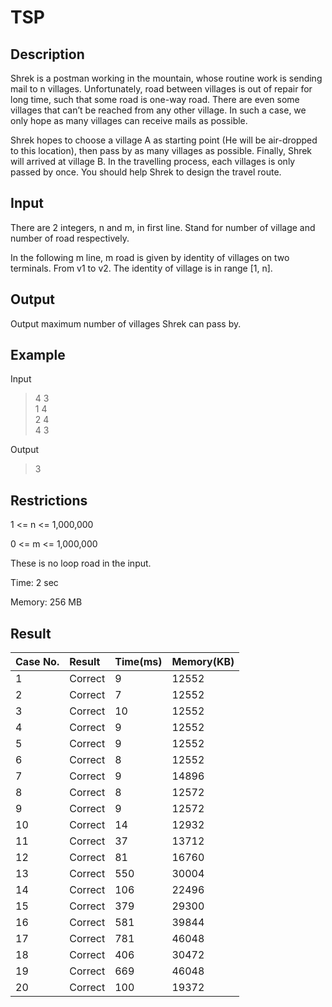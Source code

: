 # **TSP**

## **Description**

Shrek is a postman working in the mountain, whose routine work is sending mail to n villages. Unfortunately, road between villages is out of repair for long time, such that some road is one-way road. There are even some villages that can’t be reached from any other village. In such a case, we only hope as many villages can receive mails as possible.

Shrek hopes to choose a village A as starting point (He will be air-dropped to this location), then pass by as many villages as possible. Finally, Shrek will arrived at village B. In the travelling process, each villages is only passed by once. You should help Shrek to design the travel route.

## **Input**

There are 2 integers, n and m, in first line. Stand for number of village and number of road respectively.

In the following m line, m road is given by identity of villages on two terminals. From v1 to v2. The identity of village is in range [1, n].

## **Output**

Output maximum number of villages Shrek can pass by.

## **Example**

Input

>4 3<br>
>1 4<br>
>2 4<br>
>4 3<br>

Output

>3<br>

## **Restrictions**

1 <= n <= 1,000,000

0 <= m <= 1,000,000

These is no loop road in the input.

Time: 2 sec

Memory: 256 MB

## **Result**

|Case No.	|Result|	Time(ms)|	Memory(KB)|
|:---|:-----|:----|:----|
|1|	Correct|	9|	12552|
|2|	Correct|	7|	12552|
|3|	Correct|	10|	12552|
|4|	Correct|	9|	12552|
|5|	Correct|	9|	12552|
|6|	Correct|	8|	12552|
|7|	Correct|	9|	14896|
|8|	Correct|	8|	12572|
|9|	Correct|	9|	12572|
|10|	Correct|	14|	12932|
|11|	Correct|	37|	13712|
|12|	Correct|	81|	16760|
|13|	Correct|	550|	30004|
|14|	Correct|	106|	22496|
|15|	Correct|	379|	29300|
|16|	Correct|	581|	39844|
|17|	Correct|	781|	46048|
|18|	Correct|	406|	30472|
|19|	Correct|	669|	46048|
|20|	Correct|	100|	19372|
